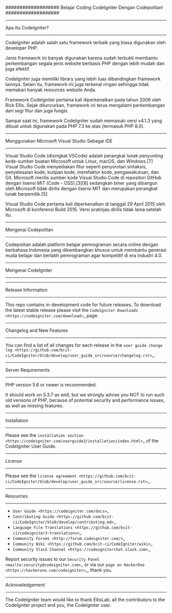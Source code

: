 ###################
Belajar Coding CodeIgniter Dengan Codepolitan!
###################

*******************
Apa Itu CodeIgniter?
*******************
CodeIgniter adalah salah satu framework terbaik yang biasa digunakan oleh developer PHP.

Jenis framework ini banyak digunakan karena sudah terbukti membantu perkembangan segala jenis website berbasis PHP dengan lebih mudah dan juga efektif. 

CodeIgniter juga memiliki library yang lebih luas dibandingkan framework lainnya. Selain itu, framework ini juga terkenal ringan sehingga tidak memakan banyak resources website Anda.

Framework CodeIgniter pertama kali diperkenalkan pada tahun 2006 oleh Rick Ellis. Sejak diluncurkan, framework ini terus mengalami perkembangan dari segi fitur dan juga fungsi.

Sampai saat ini, framework CodeIgniter sudah memasuki versi v4.1.3 yang dibuat untuk digunakan pada PHP 7.3 ke atas (termasuk PHP 8.0).

*******************
Menggunakan Microsoft Visual Studio Sebagai IDE
*******************
Visual Studio Code (disingkat VSCode) adalah perangkat lunak penyunting kode-sumber buatan Microsoft untuk Linux, macOS, dan Windows.[7] Visual Studio Code menyediakan fitur seperti penyorotan sintaksis, penyelesaian kode, kutipan kode, merefaktor kode, pengawakutuan, dan Git. Microsoft merilis sumber kode Visual Studio Code di repositori GitHub dengan lisensi MIT (Code - OSS),[3][8] sedangkan biner yang dibangun oleh Microsoft tidak dirilis dengan lisensi MIT dan merupakan perangkat lunak berpemilik.[5]

Visual Studio Code pertama kali diperkenalkan di tanggal 29 April 2015 oleh Microsoft di konferensi Build 2015. Versi pratinjau dirilis tidak lama setelah itu.

*******************
Mengenai Codepolitan
*******************
Codepolitan adalah platform belajar pemrograman secara online dengan berbahasa Indonesia yang dikembangkan khusus untuk membantu generasi muda belajar dan berlatih pemrograman agar kompetitif di era Industri 4.0.










*******************
Mengenai CodeIgniter
*******************
*******************
Release Information
*******************

This repo contains in-development code for future releases. To download the
latest stable release please visit the `CodeIgniter Downloads
<https://codeigniter.com/download>`_ page.

**************************
Changelog and New Features
**************************

You can find a list of all changes for each release in the `user
guide change log <https://github.com/bcit-ci/CodeIgniter/blob/develop/user_guide_src/source/changelog.rst>`_.

*******************
Server Requirements
*******************

PHP version 5.6 or newer is recommended.

It should work on 5.3.7 as well, but we strongly advise you NOT to run
such old versions of PHP, because of potential security and performance
issues, as well as missing features.

************
Installation
************

Please see the `installation section <https://codeigniter.com/userguide3/installation/index.html>`_
of the CodeIgniter User Guide.

*******
License
*******

Please see the `license
agreement <https://github.com/bcit-ci/CodeIgniter/blob/develop/user_guide_src/source/license.rst>`_.

*********
Resources
*********

-  `User Guide <https://codeigniter.com/docs>`_
-  `Contributing Guide <https://github.com/bcit-ci/CodeIgniter/blob/develop/contributing.md>`_
-  `Language File Translations <https://github.com/bcit-ci/codeigniter3-translations>`_
-  `Community Forums <http://forum.codeigniter.com/>`_
-  `Community Wiki <https://github.com/bcit-ci/CodeIgniter/wiki>`_
-  `Community Slack Channel <https://codeigniterchat.slack.com>`_

Report security issues to our `Security Panel <mailto:security@codeigniter.com>`_
or via our `page on HackerOne <https://hackerone.com/codeigniter>`_, thank you.

***************
Acknowledgement
***************

The CodeIgniter team would like to thank EllisLab, all the
contributors to the CodeIgniter project and you, the CodeIgniter user.
